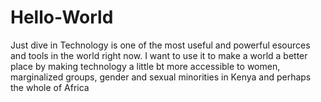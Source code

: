 # Hello-World
Just dive in
Technology is one of the most useful and powerful esources and tools in the world right now. I want to use it to make a world a better place by making technology a little bt more accessible to women, marginalized groups, gender and sexual minorities in Kenya and perhaps the whole of Africa
